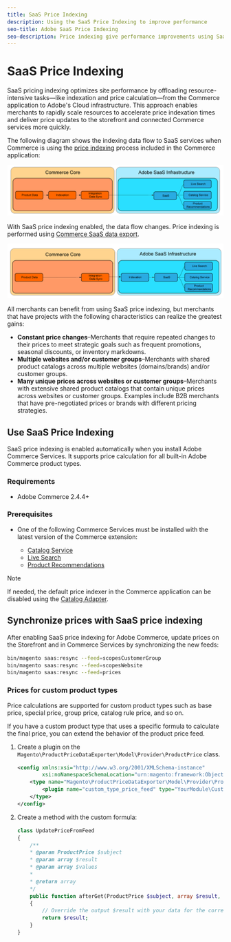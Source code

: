 ```yaml
---
title: SaaS Price Indexing
description: Using the SaaS Price Indexing to improve performance
seo-title: Adobe SaaS Price Indexing
seo-description: Price indexing give performance improvements using SaaS infrastructure
---
```

# SaaS Price Indexing

SaaS pricing indexing optimizes site performance by offloading resource-intensive tasks—like indexation and price calculation—from the Commerce application to Adobe's Cloud infrastructure. This approach enables merchants to rapidly scale resources to accelerate price indexation times and deliver price updates to the storefront and connected Commerce services more quickly.

The following diagram shows the indexing data flow to SaaS services when Commerce is using the [price indexing](https://experienceleague.adobe.com/en/docs/commerce-operations/configuration-guide/cli/manage-indexers) process included in the Commerce application:

![Default data flow](assets/old_way.png)

With SaaS price indexing enabled, the data flow changes. Price indexing is performed using [Commerce SaaS data export](../data-export/data-synchronization.md).

![SaaS price indexing data flow](assets/new_way.png)

All merchants can benefit from using SaaS price indexing, but merchants that have projects with the following characteristics can realize the greatest gains:

* **Constant price changes**–Merchants that require repeated changes to their prices to meet strategic goals such as frequent promotions, seasonal discounts, or inventory markdowns.
* **Multiple websites and/or customer groups**–Merchants with shared product catalogs across multiple websites (domains/brands) and/or customer groups.
* **Many unique prices across websites or customer groups**–Merchants with extensive shared product catalogs that contain unique prices across websites or customer groups. Examples include B2B merchants that have pre-negotiated prices or brands with different pricing strategies.

## Use SaaS Price Indexing

SaaS price indexing is enabled automatically when you install Adobe Commerce Services. It supports price calculation for all built-in Adobe Commerce product types.

### Requirements

* Adobe Commerce 2.4.4+

### Prerequisites

* One of the following Commerce Services must be installed with the latest version of the Commerce extension:

  * [Catalog Service](../catalog-service/overview.md)
  * [Live Search](../live-search/overview.md)
  * [Product Recommendations](../product-recommendations/guide-overview.md)


>[!NOTE]
>
>If needed, the default price indexer in the Commerce application can be disabled using the [Catalog Adapter](catalog-adapter.md).

## Synchronize prices with SaaS price indexing

After enabling SaaS price indexing for Adobe Commerce, update prices on the Storefront and in Commerce Services by synchronizing the new feeds:

```bash
bin/magento saas:resync --feed=scopesCustomerGroup
bin/magento saas:resync --feed=scopesWebsite
bin/magento saas:resync --feed=prices
```

### Prices for custom product types

Price calculations are supported for custom product types such as base price, special price, group price, catalog rule price, and so on.

If you have a custom product type that uses a specific formula to calculate the final price, you can extend the behavior of the product price feed.

1. Create a plugin on the `Magento\ProductPriceDataExporter\Model\Provider\ProductPrice` class.

   ```xml
   <config xmlns:xsi="http://www.w3.org/2001/XMLSchema-instance"
           xsi:noNamespaceSchemaLocation="urn:magento:framework:ObjectManager/etc/config.xsd">
       <type name="Magento\ProductPriceDataExporter\Model\Provider\ProductPrice">
           <plugin name="custom_type_price_feed" type="YourModule\CustomProductType\Plugin\UpdatePriceFromFeed" />
       </type>
   </config>
   ```

1. Create a method with the custom formula:

   ```php
   class UpdatePriceFromFeed
   {
       /**
       * @param ProductPrice $subject
       * @param array $result
       * @param array $values
       *
       * @return array
       */
       public function afterGet(ProductPrice $subject, array $result, array $values) : array
       {
           // Override the output $result with your data for the corresponding products (see original method for details) 
           return $result;
       }
   }
   ```

